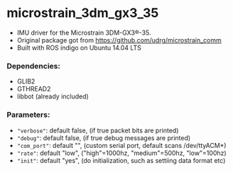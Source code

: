 # microstrain_3dm_gx3_35

* IMU driver for the Microstrain 3DM-GX3®-35.
* Original package got from https://github.com/udrg/microstrain_comm
* Built with ROS indigo on Ubuntu 14.04 LTS

### Dependencies:
* GLIB2
* GTHREAD2
* libbot (already included)

### Parameters:
* `"verbose"`: default false, (if true packet bits are printed)
* `"debug"`: default false, (if true debug messages are printed)
* `"com_port"`: default "", (custom serial port, default scans /dev/ttyACM*)
* `"rate"`: default "low", ("high"=1000hz, "medium"=500hz, "low"=100hz)
* `"init"`: default "yes", (do initialization, such as settiing data format etc)
